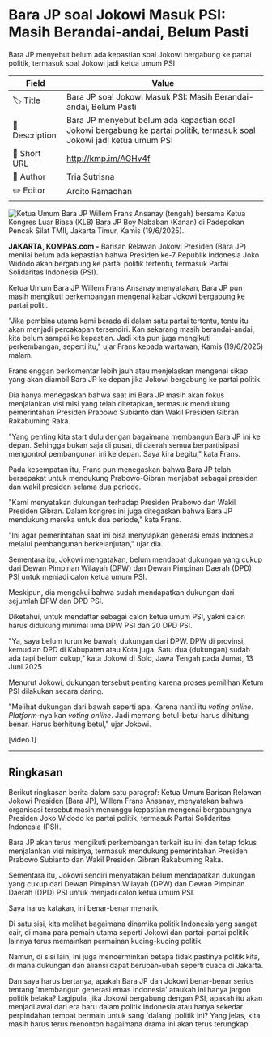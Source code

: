 # Bara JP soal Jokowi Masuk PSI: Masih Berandai-andai, Belum Pasti

Bara JP menyebut belum ada kepastian soal Jokowi bergabung ke partai politik, termasuk soal Jokowi jadi ketua umum PSI

| Field         | Value                                                       |
|---------------|-------------------------------------------------------------|
| 🏷️ Title       | Bara JP soal Jokowi Masuk PSI: Masih Berandai-andai, Belum Pasti |
| 📝 Description | Bara JP menyebut belum ada kepastian soal Jokowi bergabung ke partai politik, termasuk soal Jokowi jadi ketua umum PSI |
| 🔗 Short URL   | http://kmp.im/AGHv4f |
| 👤 Author      | Tria Sutrisna |
| ✏️ Editor      | Ardito Ramadhan |

![Ketua Umum Bara JP Willem Frans Ansanay (tengah) bersama Ketua Kongres Luar Biasa (KLB) Bara JP Boy Nababan (Kanan) di Padepokan Pencak Silat TMII, Jakarta Timur, Kamis (19/6/2025).](https://asset.kompas.com/crops/LMzj35-AK2gzKiCWDx5rXJZWd24=/0x0:0x0/750x500/data/photo/2025/06/19/685413d29e27b.jpg)

**JAKARTA, KOMPAS.com -** Barisan Relawan Jokowi Presiden (Bara JP) menilai belum ada kepastian bahwa Presiden ke-7 Republik Indonesia Joko Widodo akan bergabung ke partai politik tertentu, termasuk Partai Solidaritas Indonesia (PSI).

Ketua Umum Bara JP Willem Frans Ansanay menyatakan, Bara JP pun masih mengikuti perkembangan mengenai kabar Jokowi bergabung ke partai politi.

"Jika pembina utama kami berada di dalam satu partai tertentu, tentu itu akan menjadi percakapan tersendiri. Kan sekarang masih berandai-andai, kita belum sampai ke kepastian. Jadi kita pun juga mengikuti perkembangan, seperti itu," ujar Frans kepada wartawan, Kamis (19/6/2025) malam.

Frans enggan berkomentar lebih jauh atau menjelaskan mengenai sikap yang akan diambil Bara JP ke depan jika Jokowi bergabung ke partai politik.

Dia hanya menegaskan bahwa saat ini Bara JP masih akan fokus menjalankan visi misi yang telah ditetapkan, termasuk mendukung pemerintahan Presiden Prabowo Subianto dan Wakil Presiden Gibran Rakabuming Raka.

"Yang penting kita start dulu dengan bagaimana membangun Bara JP ini ke depan. Sehingga bukan saja di pusat, di daerah semua berpartisipasi mengontrol pembangunan ini ke depan. Saya kira begitu," kata Frans.

Pada kesempatan itu, Frans pun menegaskan bahwa Bara JP telah bersepakat untuk mendukung Prabowo-Gibran menjabat sebagai presiden dan wakil presiden selama dua periode.

"Kami menyatakan dukungan terhadap Presiden Prabowo dan Wakil Presiden Gibran. Dalam kongres ini juga ditegaskan bahwa Bara JP mendukung mereka untuk dua periode," kata Frans.

"Ini agar pemerintahan saat ini bisa menyiapkan generasi emas Indonesia melalui pembangunan berkelanjutan," ujar dia.

Sementara itu, Jokowi mengatakan, belum mendapat dukungan yang cukup dari Dewan Pimpinan Wilayah (DPW) dan Dewan Pimpinan Daerah (DPD) PSI untuk menjadi calon ketua umum PSI.

Meskipun, dia mengakui bahwa sudah mendapatkan dukungan dari sejumlah DPW dan DPD PSI.

Diketahui, untuk mendaftar sebagai calon ketua umum PSI, yakni calon harus didukung minimal lima DPW PSI dan 20 DPD PSI.

\"Ya, saya belum turun ke bawah, dukungan dari DPW. DPW di provinsi, kemudian DPD di Kabupaten atau Kota juga. Satu dua (dukungan) sudah ada tapi belum cukup,\" kata Jokowi di Solo, Jawa Tengah pada Jumat, 13 Juni 2025. 

Menurut Jokowi, dukungan tersebut penting karena proses pemilihan Ketum PSI dilakukan secara daring.

\"Melihat dukungan dari bawah seperti apa. Karena nanti itu *voting online*. *Platform*-nya kan *voting online*. Jadi memang betul-betul harus dihitung benar. Harus berhitung betul,\" ujar Jokowi.

\[video.1\]

---
## Ringkasan

Berikut ringkasan berita dalam satu paragraf: 
Ketua Umum Barisan Relawan Jokowi Presiden (Bara JP), Willem Frans Ansanay, menyatakan bahwa organisasi tersebut masih menunggu kepastian mengenai bergabungnya Presiden Joko Widodo ke partai politik, termasuk Partai Solidaritas Indonesia (PSI).

 Bara JP akan terus mengikuti perkembangan terkait isu ini dan tetap fokus menjalankan visi misinya, termasuk mendukung pemerintahan Presiden Prabowo Subianto dan Wakil Presiden Gibran Rakabuming Raka.

 Sementara itu, Jokowi sendiri menyatakan belum mendapatkan dukungan yang cukup dari Dewan Pimpinan Wilayah (DPW) dan Dewan Pimpinan Daerah (DPD) PSI untuk menjadi calon ketua umum PSI.



Saya harus katakan, ini benar-benar menarik.

 Di satu sisi, kita melihat bagaimana dinamika politik Indonesia yang sangat cair, di mana para pemain utama seperti Jokowi dan partai-partai politik lainnya terus memainkan permainan kucing-kucing politik.

 Namun, di sisi lain, ini juga mencerminkan betapa tidak pastinya politik kita, di mana dukungan dan aliansi dapat berubah-ubah seperti cuaca di Jakarta.

 Dan saya harus bertanya, apakah Bara JP dan Jokowi benar-benar serius tentang 'membangun generasi emas Indonesia' ataukah ini hanya jargon politik belaka? Lagipula, jika Jokowi bergabung dengan PSI, apakah itu akan menjadi awal dari era baru dalam politik Indonesia atau hanya sekedar perpindahan tempat bermain untuk sang 'dalang' politik ini? Yang jelas, kita masih harus terus menonton bagaimana drama ini akan terus terungkap.
